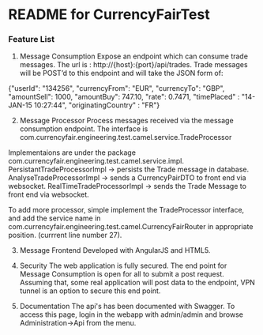 README for CurrencyFairTest
==========================

### Feature List
1) Message Consumption
  Expose an endpoint which can consume trade messages. The url is : http://{host}:{port}/api/trades.
  Trade messages will be POST’d to this endpoint and will take the JSON form of:

{"userId": "134256", "currencyFrom": "EUR", "currencyTo": "GBP", "amountSell": 1000, "amountBuy": 747.10, "rate": 0.7471, "timePlaced" : "14-JAN-15 10:27:44", "originatingCountry" : "FR"}

2) Message Processor
Process messages received via the message consumption endpoint.
The interface is com.currencyfair.engineering.test.camel.service.TradeProcessor

Implementaions are under the package com.currencyfair.engineering.test.camel.service.impl.
PersistantTradeProcessorImpl -> persists the Trade message in database.
AnalyseTradeProcessorImpl -> sends a CurrencyPairDTO to front end via websocket. 
RealTimeTradeProcessorImpl -> sends the Trade Message to front end via websocket.

To add more processor, simple implement the TradeProcessor interface, and add the service name in com.currencyfair.engineering.test.camel.CurrencyFairRouter in appropriate position. (currrent line number 27).

3) Message Frontend
Developed with AngularJS and HTML5. 

4) Security
The web application is fully secured. The end point for Message Consumption is open for all to submit a post request. Assuming that, some real application will post data to the endpoint, VPN tunnel is an option to secure this end point.

5) Documentation 
The api's has been documented with Swagger. To access this page, login in the webapp with admin/admin and browse Administration->Api from the menu.

